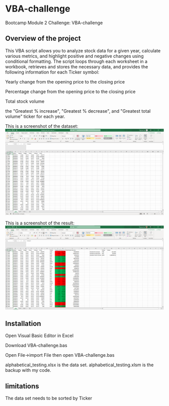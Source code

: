 # VBA-challenge
Bootcamp Module 2 Challenge: VBA-challenge 

## Overview of the project
This VBA script allows you to analyze stock data for a given year, calculate various metrics, and highlight positive and negative changes using conditional formatting. 
The script loops through each worksheet in a workbook, retrieves and stores the necessary data, and provides the following information for each Ticker symbol:

Yearly change from the opening price to the closing price

Percentage change from the opening price to the closing price

Total stock volume

the "Greatest % increase", "Greatest % decrease", and "Greatest total volume" ticker for each year.

This is a screenshot of the dataset:
![example0](https://github.com/wemlaztdj/VBA-challenge/blob/main/Screenshot%200.png)

This is a screenshot of the result:
![example1](https://github.com/wemlaztdj/VBA-challenge/blob/main/Screenshot%201.png)

## Installation
Open Visual Basic Editor in Excel

Download VBA-challenge.bas

Open File->import File then open VBA-challenge.bas

alphabetical_testing.xlsx is the data set.
alphabetical_testing.xlsm is the backup with my code.

## limitations
The data set needs to be sorted by Ticker
